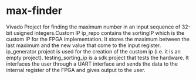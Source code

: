 # max-finder
Vivado Project for finding the maximum number in an input sequence of 32-bit usigned integers.Custom IP 
ip_repo contains the sortingIP which is the custom IP for the FPGA implementation. It stores the maximum between the last maximum and the new value that come to the input register.
ip_generator project is used for the creation of the custom ip (i.e. it is an empty project).
testing_sorting_ip is a sdk project that tests the hardware. It interfaces the user through a UART interface and sends the data to the internal register of the FPGA and gives output to the user.
